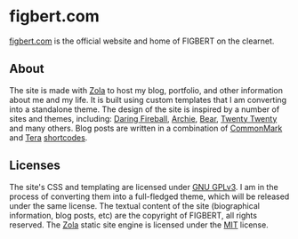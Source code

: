 # figbert.com
[figbert.com][figbert] is the official website and home of FIGBERT on
the clearnet.

## About
The site is made with [Zola][zola] to host my blog, portfolio, and
other information about me and my life. It is built using custom
templates that I am converting into a standalone theme. The design of
the site is inspired by a number of sites and themes, including:
[Daring Fireball][df], [Archie][archie], [Bear][bear], [Twenty
Twenty][2020] and many others. Blog posts are written in a combination
of [CommonMark][commonmark] and [Tera][tera] [shortcodes][shortcodes].

## Licenses
The site's CSS and templating are licensed under [GNU GPLv3][gpl]. I
am in the process of converting them into a full-fledged theme, which
will be released under the same license. The textual content of the
site (biographical information, blog posts, etc) are the copyright of
FIGBERT, all rights reserved. The [Zola][zola] static site engine is
licensed under the [MIT][zola-license] license.

[figbert]: https://figbert.com/
[zola]: https://www.getzola.org/
[df]: https://daringfireball.net/
[archie]: https://themes.gohugo.io/archie/
[bear]: https://bearblog.dev/
[2020]: https://wordpress.org/themes/twentytwenty
[gpl]: COPYING
[zola-license]: https://github.com/getzola/zola/blob/master/LICENSE
[commonmark]: https://commonmark.org/
[tera]: https://tera.netlify.app/
[shortcodes]: https://www.getzola.org/documentation/content/shortcodes/


